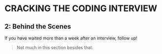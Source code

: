 # CRACKING THE CODING INTERVIEW

## 2: Behind the Scenes

If you have waited more than a week after an interview, follow up!

> Not much in this section besides that.
